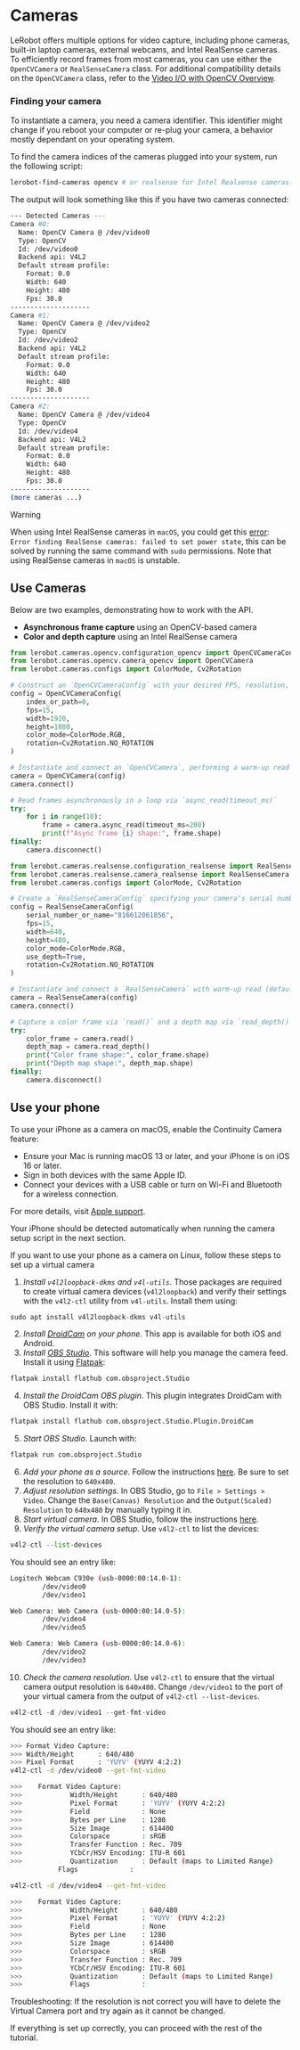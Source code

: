 # Cameras

LeRobot offers multiple options for video capture, including phone cameras, built-in laptop cameras, external webcams, and Intel RealSense cameras. To efficiently record frames from most cameras, you can use either the `OpenCVCamera` or `RealSenseCamera` class. For additional compatibility details on the `OpenCVCamera` class, refer to the [Video I/O with OpenCV Overview](https://docs.opencv.org/4.x/d0/da7/videoio_overview.html).

### Finding your camera

To instantiate a camera, you need a camera identifier. This identifier might change if you reboot your computer or re-plug your camera, a behavior mostly dependant on your operating system.

To find the camera indices of the cameras plugged into your system, run the following script:

```bash
lerobot-find-cameras opencv # or realsense for Intel Realsense cameras
```

The output will look something like this if you have two cameras connected:

```bash
--- Detected Cameras ---
Camera #0:
  Name: OpenCV Camera @ /dev/video0
  Type: OpenCV
  Id: /dev/video0
  Backend api: V4L2
  Default stream profile:
    Format: 0.0
    Width: 640
    Height: 480
    Fps: 30.0
--------------------
Camera #1:
  Name: OpenCV Camera @ /dev/video2
  Type: OpenCV
  Id: /dev/video2
  Backend api: V4L2
  Default stream profile:
    Format: 0.0
    Width: 640
    Height: 480
    Fps: 30.0
--------------------
Camera #2:
  Name: OpenCV Camera @ /dev/video4
  Type: OpenCV
  Id: /dev/video4
  Backend api: V4L2
  Default stream profile:
    Format: 0.0
    Width: 640
    Height: 480
    Fps: 30.0
--------------------
(more cameras ...)
```

> [!WARNING]
> When using Intel RealSense cameras in `macOS`, you could get this [error](https://github.com/IntelRealSense/librealsense/issues/12307): `Error finding RealSense cameras: failed to set power state`, this can be solved by running the same command with `sudo` permissions. Note that using RealSense cameras in `macOS` is unstable.

## Use Cameras 

Below are two examples, demonstrating how to work with the API.

- **Asynchronous frame capture** using an OpenCV-based camera
- **Color and depth capture** using an Intel RealSense camera

<hfoptions id="shell_restart">
<hfoption id="OpenCV Camera">

<!-- prettier-ignore-start -->
```python
from lerobot.cameras.opencv.configuration_opencv import OpenCVCameraConfig
from lerobot.cameras.opencv.camera_opencv import OpenCVCamera
from lerobot.cameras.configs import ColorMode, Cv2Rotation

# Construct an `OpenCVCameraConfig` with your desired FPS, resolution, color mode, and rotation.
config = OpenCVCameraConfig(
    index_or_path=0,
    fps=15,
    width=1920,
    height=1080,
    color_mode=ColorMode.RGB,
    rotation=Cv2Rotation.NO_ROTATION
)

# Instantiate and connect an `OpenCVCamera`, performing a warm-up read (default).
camera = OpenCVCamera(config)
camera.connect()

# Read frames asynchronously in a loop via `async_read(timeout_ms)`
try:
    for i in range(10):
        frame = camera.async_read(timeout_ms=200)
        print(f"Async frame {i} shape:", frame.shape)
finally:
    camera.disconnect()
```
<!-- prettier-ignore-end -->

</hfoption>
<hfoption id="Intel Realsense Camera">

<!-- prettier-ignore-start -->
```python
from lerobot.cameras.realsense.configuration_realsense import RealSenseCameraConfig
from lerobot.cameras.realsense.camera_realsense import RealSenseCamera
from lerobot.cameras.configs import ColorMode, Cv2Rotation

# Create a `RealSenseCameraConfig` specifying your camera’s serial number and enabling depth.
config = RealSenseCameraConfig(
    serial_number_or_name="816612061856",
    fps=15,
    width=640,
    height=480,
    color_mode=ColorMode.RGB,
    use_depth=True,
    rotation=Cv2Rotation.NO_ROTATION
)

# Instantiate and connect a `RealSenseCamera` with warm-up read (default).
camera = RealSenseCamera(config)
camera.connect()

# Capture a color frame via `read()` and a depth map via `read_depth()`.
try:
    color_frame = camera.read()
    depth_map = camera.read_depth()
    print("Color frame shape:", color_frame.shape)
    print("Depth map shape:", depth_map.shape)
finally:
    camera.disconnect()
```
<!-- prettier-ignore-end -->

</hfoption>
</hfoptions>

## Use your phone

<hfoptions id="use phone">
<hfoption id="Mac">

To use your iPhone as a camera on macOS, enable the Continuity Camera feature:

- Ensure your Mac is running macOS 13 or later, and your iPhone is on iOS 16 or later.
- Sign in both devices with the same Apple ID.
- Connect your devices with a USB cable or turn on Wi-Fi and Bluetooth for a wireless connection.

For more details, visit [Apple support](https://support.apple.com/en-gb/guide/mac-help/mchl77879b8a/mac).

Your iPhone should be detected automatically when running the camera setup script in the next section.

</hfoption>
<hfoption id="Linux">

If you want to use your phone as a camera on Linux, follow these steps to set up a virtual camera

1. _Install `v4l2loopback-dkms` and `v4l-utils`_. Those packages are required to create virtual camera devices (`v4l2loopback`) and verify their settings with the `v4l2-ctl` utility from `v4l-utils`. Install them using:

<!-- prettier-ignore-start -->
```python
sudo apt install v4l2loopback-dkms v4l-utils
```
<!-- prettier-ignore-end -->

2. _Install [DroidCam](https://droidcam.app) on your phone_. This app is available for both iOS and Android.
3. _Install [OBS Studio](https://obsproject.com)_. This software will help you manage the camera feed. Install it using [Flatpak](https://flatpak.org):

<!-- prettier-ignore-start -->
```python
flatpak install flathub com.obsproject.Studio
```
<!-- prettier-ignore-end -->

4. _Install the DroidCam OBS plugin_. This plugin integrates DroidCam with OBS Studio. Install it with:

<!-- prettier-ignore-start -->
```python
flatpak install flathub com.obsproject.Studio.Plugin.DroidCam
```
<!-- prettier-ignore-end -->

5. _Start OBS Studio_. Launch with:

<!-- prettier-ignore-start -->
```python
flatpak run com.obsproject.Studio
```
<!-- prettier-ignore-end -->

6. _Add your phone as a source_. Follow the instructions [here](https://droidcam.app/obs/usage). Be sure to set the resolution to `640x480`.
7. _Adjust resolution settings_. In OBS Studio, go to `File > Settings > Video`. Change the `Base(Canvas) Resolution` and the `Output(Scaled) Resolution` to `640x480` by manually typing it in.
8. _Start virtual camera_. In OBS Studio, follow the instructions [here](https://obsproject.com/kb/virtual-camera-guide).
9. _Verify the virtual camera setup_. Use `v4l2-ctl` to list the devices:

<!-- prettier-ignore-start -->
```python
v4l2-ctl --list-devices
```
<!-- prettier-ignore-end -->

You should see an entry like:

```bash
Logitech Webcam C930e (usb-0000:00:14.0-1):
        /dev/video0
        /dev/video1

Web Camera: Web Camera (usb-0000:00:14.0-5):
        /dev/video4
        /dev/video5

Web Camera: Web Camera (usb-0000:00:14.0-6):
        /dev/video2
        /dev/video3
```

10. _Check the camera resolution_. Use `v4l2-ctl` to ensure that the virtual camera output resolution is `640x480`. Change `/dev/video1` to the port of your virtual camera from the output of `v4l2-ctl --list-devices`.

<!-- prettier-ignore-start -->
```python
v4l2-ctl -d /dev/video1 --get-fmt-video
```
<!-- prettier-ignore-end -->

You should see an entry like:

```bash
>>> Format Video Capture:
>>>	Width/Height      : 640/480
>>>	Pixel Format      : 'YUYV' (YUYV 4:2:2)
v4l2-ctl -d /dev/video0 --get-fmt-video

>>>    Format Video Capture:
>>>            Width/Height      : 640/480
>>>            Pixel Format      : 'YUYV' (YUYV 4:2:2)
>>>            Field             : None
>>>            Bytes per Line    : 1280
>>>            Size Image        : 614400
>>>            Colorspace        : sRGB
>>>            Transfer Function : Rec. 709
>>>            YCbCr/HSV Encoding: ITU-R 601
>>>            Quantization      : Default (maps to Limited Range)
            Flags             : 

v4l2-ctl -d /dev/video4 --get-fmt-video

>>>    Format Video Capture:
>>>            Width/Height      : 640/480
>>>            Pixel Format      : 'YUYV' (YUYV 4:2:2)
>>>            Field             : None
>>>            Bytes per Line    : 1280
>>>            Size Image        : 614400
>>>            Colorspace        : sRGB
>>>            Transfer Function : Rec. 709
>>>            YCbCr/HSV Encoding: ITU-R 601
>>>            Quantization      : Default (maps to Limited Range)
>>>            Flags             : 
```

Troubleshooting: If the resolution is not correct you will have to delete the Virtual Camera port and try again as it cannot be changed.

If everything is set up correctly, you can proceed with the rest of the tutorial.

</hfoption>
</hfoptions>